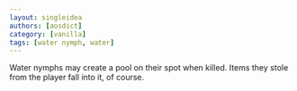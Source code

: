 ```yaml
---
layout: singleidea
authors: [aosdict]
category: [vanilla]
tags: [water nymph, water]
---
```

Water nymphs may create a pool on their spot when killed. Items they stole from the player fall into it, of course.
